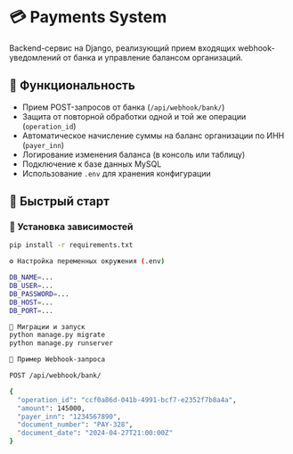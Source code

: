 # 💳 Payments System

Backend-сервис на Django, реализующий прием входящих webhook-уведомлений от банка и управление балансом организаций.

## 📌 Функциональность

- Прием POST-запросов от банка (`/api/webhook/bank/`)
- Защита от повторной обработки одной и той же операции (`operation_id`)
- Автоматическое начисление суммы на баланс организации по ИНН (`payer_inn`)
- Логирование изменения баланса (в консоль или таблицу)
- Подключение к базе данных MySQL
- Использование `.env` для хранения конфигурации

## 🚀 Быстрый старт

### 🔧 Установка зависимостей

```bash
pip install -r requirements.txt

⚙️ Настройка переменных окружения (.env)

DB_NAME=...
DB_USER=...
DB_PASSWORD=...
DB_HOST=...
DB_PORT=...

🔄 Миграции и запуск
python manage.py migrate
python manage.py runserver

📨 Пример Webhook-запроса

POST /api/webhook/bank/

{
  "operation_id": "ccf0a86d-041b-4991-bcf7-e2352f7b8a4a",
  "amount": 145000,
  "payer_inn": "1234567890",
  "document_number": "PAY-328",
  "document_date": "2024-04-27T21:00:00Z"
}

